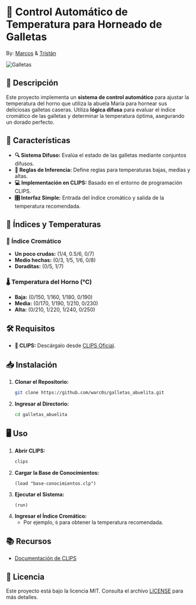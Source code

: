 # 🍪 Control Automático de Temperatura para Horneado de Galletas

By: [Marcos](https://github.com/warc0s) & [Tristán](https://github.com/tristandelrosal)

![Galletas](https://s1.elespanol.com/2023/04/09/cocinillas/recetas/postres/754934523_232288663_1024x576.jpg)

## 📝 Descripción

Este proyecto implementa un **sistema de control automático** para ajustar la temperatura del horno que utiliza la abuela María para hornear sus deliciosas galletas caseras. Utiliza **lógica difusa** para evaluar el índice cromático de las galletas y determinar la temperatura óptima, asegurando un dorado perfecto.

## 🚀 Características

- **🔍 Sistema Difuso:** Evalúa el estado de las galletas mediante conjuntos difusos.
- **📜 Reglas de Inferencia:** Define reglas para temperaturas bajas, medias y altas.
- **💻 Implementación en CLIPS:** Basado en el entorno de programación CLIPS.
- **🎛️ Interfaz Simple:** Entrada del índice cromático y salida de la temperatura recomendada.

## 🎨 Índices y Temperaturas

### 🌈 Índice Cromático
- **Un poco crudas:** (1/4, 0.5/6, 0/7)
- **Medio hechas:** (0/3, 1/5, 1/6, 0/8)
- **Doraditas:** (0/5, 1/7)

### 🌡️ Temperatura del Horno (°C)
- **Baja:** (0/150, 1/160, 1/180, 0/190)
- **Media:** (0/170, 1/190, 1/210, 0/230)
- **Alta:** (0/210, 1/220, 1/240, 0/250)

## 🛠️ Requisitos

- **🔧 CLIPS:** Descárgalo desde [CLIPS Oficial](http://www.clipsrules.net/).

## 📥 Instalación

1. **Clonar el Repositorio:**
   ```bash
   git clone https://github.com/warc0s/galletas_abuelita.git
   ```
2. **Ingresar al Directorio:**
   ```bash
   cd galletas_abuelita
   ```

## 🖥️ Uso

1. **Abrir CLIPS:**
   ```bash
   clips
   ```
2. **Cargar la Base de Conocimientos:**
   ```clips
   (load "base-conocimientos.clp")
   ```
3. **Ejecutar el Sistema:**
   ```clips
   (run)
   ```
4. **Ingresar el Índice Cromático:**
   - Por ejemplo, `6` para obtener la temperatura recomendada.

## 📚 Recursos

- [Documentación de CLIPS](http://www.clipsrules.net/documentation.html)
## 📝 Licencia

Este proyecto está bajo la licencia MIT. Consulta el archivo [LICENSE](LICENSE) para más detalles.
